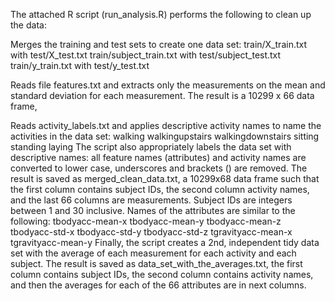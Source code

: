 The attached R script (run_analysis.R) performs the following to clean up the data:

Merges the training and test sets to create one data set: 
train/X_train.txt with test/X_test.txt 
train/subject_train.txt with test/subject_test.txt 
train/y_train.txt with test/y_test.txt 

Reads file features.txt and extracts only the measurements on the mean and standard deviation for each measurement. The result is a 10299 x 66 data frame,

Reads activity_labels.txt and applies descriptive activity names to name the activities in the data set:
walking
walkingupstairs
walkingdownstairs
sitting
standing
laying
The script also appropriately labels the data set with descriptive names: all feature names (attributes) and activity names are converted to lower case, underscores and brackets () are removed.
The result is saved as merged_clean_data.txt, a 10299x68 data frame such that the first column contains subject IDs, the second column activity names, and the last 66 columns are measurements. Subject IDs are integers between 1 and 30 inclusive. Names of the attributes are similar to the following:
tbodyacc-mean-x
tbodyacc-mean-y
tbodyacc-mean-z
tbodyacc-std-x
tbodyacc-std-y
tbodyacc-std-z
tgravityacc-mean-x
tgravityacc-mean-y
Finally, the script creates a 2nd, independent tidy data set with the average of each measurement for each activity and each subject. 
The result is saved as data_set_with_the_averages.txt, the first column contains subject IDs, the second column contains activity names, and then the averages for each of the 66 attributes are in next columns.

